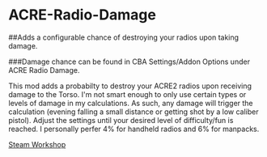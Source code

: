 # ACRE-Radio-Damage
##Adds a configurable chance of destroying your radios upon taking damage.

###Damage chance can be found in CBA Settings/Addon Options under ACRE Radio Damage.

This mod adds a probabilty to destroy your ACRE2 radios upon receiving damage to the Torso. I'm not smart enough to only use certain types or levels of damage in my calculations. As such, any damage will trigger the calculation (evening falling a small distance or getting shot by a low caliber pistol). Adjust the settings until your desired level of difficulty/fun is reached. I personally perfer 4% for handheld radios and 6% for manpacks.

[Steam Workshop](https://steamcommunity.com/sharedfiles/filedetails/?id=2861958304)
